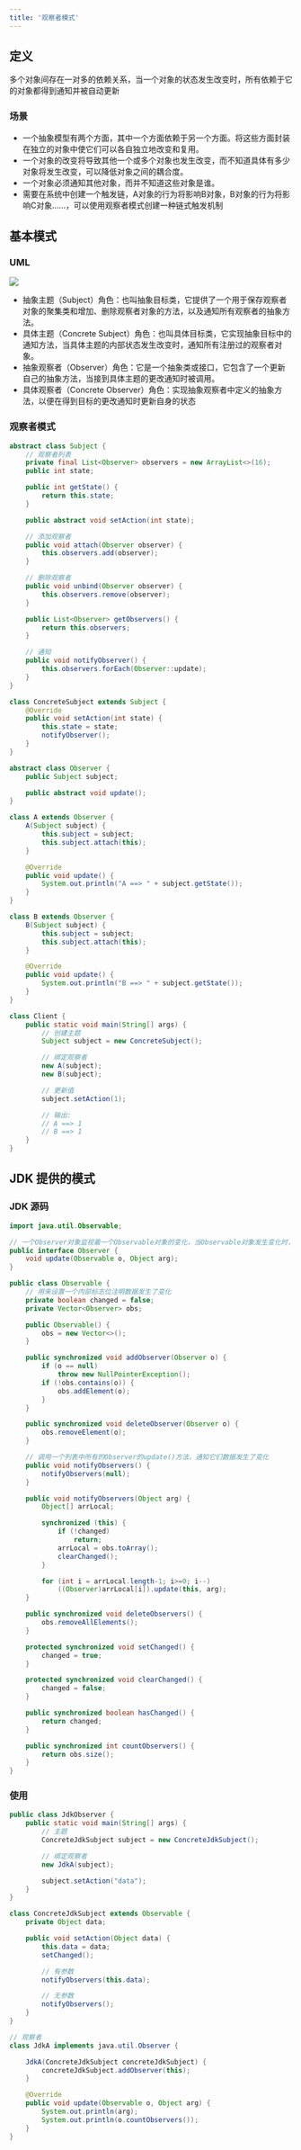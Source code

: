 ```yaml
---
title: '观察者模式'
---
```


## 定义

多个对象间存在一对多的依赖关系，当一个对象的状态发生改变时，所有依赖于它的对象都得到通知并被自动更新

### 场景

* 一个抽象模型有两个方面，其中一个方面依赖于另一个方面。将这些方面封装在独立的对象中使它们可以各自独立地改变和复用。
* 一个对象的改变将导致其他一个或多个对象也发生改变，而不知道具体有多少对象将发生改变，可以降低对象之间的耦合度。
* 一个对象必须通知其他对象，而并不知道这些对象是谁。
* 需要在系统中创建一个触发链，A对象的行为将影响B对象，B对象的行为将影响C对象……，可以使用观察者模式创建一种链式触发机制

## 基本模式

### UML

![](../../resources/pattern/3-1Q1161A6221S.gif)

* 抽象主题（Subject）角色：也叫抽象目标类，它提供了一个用于保存观察者对象的聚集类和增加、删除观察者对象的方法，以及通知所有观察者的抽象方法。
* 具体主题（Concrete    Subject）角色：也叫具体目标类，它实现抽象目标中的通知方法，当具体主题的内部状态发生改变时，通知所有注册过的观察者对象。
* 抽象观察者（Observer）角色：它是一个抽象类或接口，它包含了一个更新自己的抽象方法，当接到具体主题的更改通知时被调用。
* 具体观察者（Concrete Observer）角色：实现抽象观察者中定义的抽象方法，以便在得到目标的更改通知时更新自身的状态


### 观察者模式
```java
abstract class Subject {
    // 观察者列表
    private final List<Observer> observers = new ArrayList<>(16);
    public int state;

    public int getState() {
        return this.state;
    }

    public abstract void setAction(int state);

    // 添加观察者
    public void attach(Observer observer) {
        this.observers.add(observer);
    }

    // 删除观察者
    public void unbind(Observer observer) {
        this.observers.remove(observer);
    }

    public List<Observer> getObservers() {
        return this.observers;
    }

    // 通知
    public void notifyObserver() {
        this.observers.forEach(Observer::update);
    }
}

class ConcreteSubject extends Subject {
    @Override
    public void setAction(int state) {
        this.state = state;
        notifyObserver();
    }
}

abstract class Observer {
    public Subject subject;

    public abstract void update();
}

class A extends Observer {
    A(Subject subject) {
        this.subject = subject;
        this.subject.attach(this);
    }

    @Override
    public void update() {
        System.out.println("A ==> " + subject.getState());
    }
}

class B extends Observer {
    B(Subject subject) {
        this.subject = subject;
        this.subject.attach(this);
    }

    @Override
    public void update() {
        System.out.println("B ==> " + subject.getState());
    }
}

class Client {
    public static void main(String[] args) {
        // 创建主题
        Subject subject = new ConcreteSubject();

        // 绑定观察者
        new A(subject);
        new B(subject);

        // 更新值
        subject.setAction(1);

        // 输出: 
        // A ==> 1
        // B ==> 1
    }
}
```

## JDK 提供的模式

### JDK 源码

```java
import java.util.Observable;

// 一个Observer对象监视着一个Observable对象的变化，当Observable对象发生变化时，Observer得到通知，就可以进行相应的工作
public interface Observer {
    void update(Observable o, Object arg);
}

public class Observable {
    // 用来设置一个内部标志位注明数据发生了变化
    private boolean changed = false;
    private Vector<Observer> obs;

    public Observable() {
        obs = new Vector<>();
    }

    public synchronized void addObserver(Observer o) {
        if (o == null)
            throw new NullPointerException();
        if (!obs.contains(o)) {
            obs.addElement(o);
        }
    }

    public synchronized void deleteObserver(Observer o) {
        obs.removeElement(o);
    }

    // 调用一个列表中所有的Observer的update()方法，通知它们数据发生了变化
    public void notifyObservers() {
        notifyObservers(null);
    }

    public void notifyObservers(Object arg) {
        Object[] arrLocal;

        synchronized (this) {
            if (!changed)
                return;
            arrLocal = obs.toArray();
            clearChanged();
        }

        for (int i = arrLocal.length-1; i>=0; i--)
            ((Observer)arrLocal[i]).update(this, arg);
    }

    public synchronized void deleteObservers() {
        obs.removeAllElements();
    }

    protected synchronized void setChanged() {
        changed = true;
    }

    protected synchronized void clearChanged() {
        changed = false;
    }

    public synchronized boolean hasChanged() {
        return changed;
    }

    public synchronized int countObservers() {
        return obs.size();
    }
}
```

### 使用

```java
public class JdkObserver {
    public static void main(String[] args) {
        // 主题
        ConcreteJdkSubject subject = new ConcreteJdkSubject();

        // 绑定观察者
        new JdkA(subject);

        subject.setAction("data");
    }
}

class ConcreteJdkSubject extends Observable {
    private Object data;

    public void setAction(Object data) {
        this.data = data;
        setChanged();

        // 有参数
        notifyObservers(this.data);

        // 无参数
        notifyObservers();
    }
}

// 观察者
class JdkA implements java.util.Observer {

    JdkA(ConcreteJdkSubject concreteJdkSubject) {
        concreteJdkSubject.addObserver(this);
    }

    @Override
    public void update(Observable o, Object arg) {
        System.out.println(arg);
        System.out.println(o.countObservers());
    }
}
```